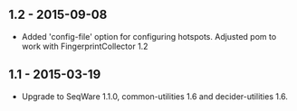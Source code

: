## 1.2 - 2015-09-08
- Added 'config-file' option for configuring hotspots. Adjusted pom to work with FingerprintCollector 1.2
## 1.1 - 2015-03-19
- Upgrade to SeqWare 1.1.0, common-utilities 1.6 and decider-utilities 1.6.
